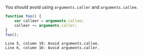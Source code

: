 You should avoid using `arguments.caller` and `arguments.callee`.

```js
function foo() {
    var calleer = arguments.callee;
    calleer += arguments.caller;
}
foo();
```
```output
Line 5, column 19: Avoid arguments.callee.
Line 6, column 16: Avoid arguments.caller.
```
